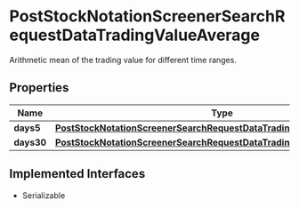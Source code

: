 

# PostStockNotationScreenerSearchRequestDataTradingValueAverage

Arithmetic mean of the trading value for different time ranges.

## Properties

Name | Type | Description | Notes
------------ | ------------- | ------------- | -------------
**days5** | [**PostStockNotationScreenerSearchRequestDataTradingValueAverageDays5**](PostStockNotationScreenerSearchRequestDataTradingValueAverageDays5.md) |  |  [optional]
**days30** | [**PostStockNotationScreenerSearchRequestDataTradingValueAverageDays30**](PostStockNotationScreenerSearchRequestDataTradingValueAverageDays30.md) |  |  [optional]


## Implemented Interfaces

* Serializable


